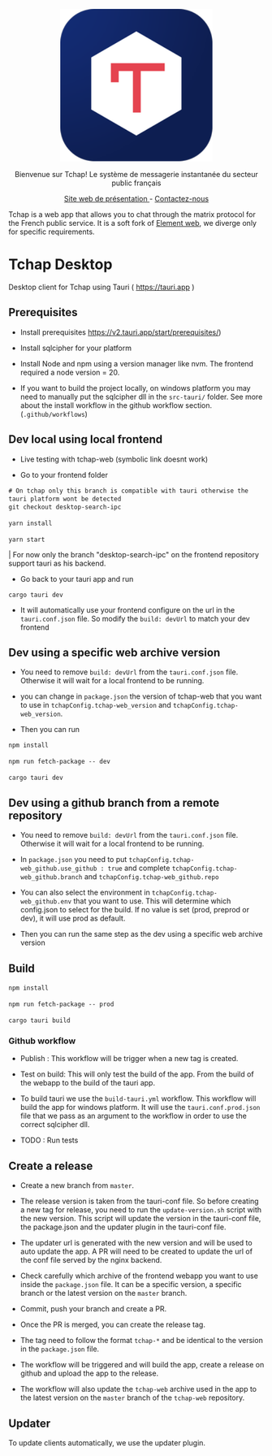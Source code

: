 
<p align="center">
  <a href="https://github.com/tchapgouv">
    <img alt="tchap-logo" src="./src-tauri/icons/128x128@2x.png" width="300" />
  </a>
</p>

<p align="center">
  Bienvenue sur Tchap! Le système de messagerie instantanée du secteur public français
</p>

<p align="center">
  <a href="https://tchap.numerique.gouv.fr">
    Site web de présentation
  </a> - 
  <a href="contact@tchap.beta.gouv.fr">
    Contactez-nous
  </a>
</p>

Tchap is a web app that allows you to chat through the matrix protocol for the French public service. It is a soft fork of [Element web](https://github.com/vector-im/element-web), we diverge only for specific requirements.

# Tchap Desktop

Desktop client for Tchap using Tauri ( https://tauri.app )

## Prerequisites

- Install prerequisites https://v2.tauri.app/start/prerequisites/)

- Install sqlcipher for your platform

- Install Node and npm using a version manager like nvm. The frontend required a node version = 20.

- If you want to build the project locally, on windows platform you may  need to manually put the sqlcipher dll in the `src-tauri/` folder. See more about the install workflow in the github workflow section. (`.github/workflows`)

## Dev local using local frontend

- Live testing with tchap-web (symbolic link doesnt work)

- Go to your frontend folder

```
# On tchap only this branch is compatible with tauri otherwise the tauri platform wont be detected
git checkout desktop-search-ipc

yarn install

yarn start
```

| For now only the branch "desktop-search-ipc" on the frontend repository support tauri as his backend.

- Go back to your tauri app and run 

```
cargo tauri dev

```

- It will automatically use your frontend configure on the url in the `tauri.conf.json` file. So modify the `build: devUrl` to match your dev frontend


## Dev using a specific web archive version
- You need to remove `build: devUrl` from the `tauri.conf.json` file. Otherwise it will wait for a local frontend to be running.

- you can change in `package.json` the version of tchap-web that you want to use in `tchapConfig.tchap-web_version` and `tchapConfig.tchap-web_version`. 

- Then you can run

```
npm install

npm run fetch-package -- dev

cargo tauri dev

```

## Dev using a github branch from a remote repository
- You need to remove `build: devUrl` from the `tauri.conf.json` file. Otherwise it will wait for a local frontend to be running.

- In `package.json` you need to put  `tchapConfig.tchap-web_github.use_github : true` and complete `tchapConfig.tchap-web_github.branch` and `tchapConfig.tchap-web_github.repo` 

- You can also select the environment in `tchapConfig.tchap-web_github.env` that you want to use. This will determine which config.json to select for the build. If no value is set (prod, preprod or dev), it will use prod as default.

- Then you can run the same step as the dev using a specific web archive version


## Build
```
npm install

npm run fetch-package -- prod

cargo tauri build

```



### Github workflow
- Publish : This workflow will be trigger when a new tag is created.

- Test on build: This will only test the build of the app. From the build of the webapp to the build of the tauri app.

- To build tauri we use the `build-tauri.yml` workflow. This workflow will build the app for windows platform. It will use the `tauri.conf.prod.json` file that we pass as an argument to the workflow in order to use the correct sqlcipher dll.

- TODO : Run tests

## Create a release 
- Create a new branch from `master`.

- The release version is taken from the tauri-conf file. So before creating a new tag for release, you need to run the `update-version.sh` script with the new version. This script will update the version in the tauri-conf file, the package.json and the updater plugin in the tauri-conf file.

- The updater url is generated with the new version and will be used to auto update the app. A PR will need to be created to update the url of the conf file served by the nginx backend.

- Check carefully which archive of the frontend webapp you want to use inside the `package.json` file. It can be a specific version, a specific branch or the latest version on the `master` branch.

- Commit, push your branch and create a PR.

- Once the PR is merged, you can create the release tag.

- The tag need to follow the format `tchap-*` and be identical to the version in the `package.json` file.

- The workflow will be triggered and will build the app, create a release on github and upload the app to the release.

- The workflow will also update the `tchap-web` archive used in the app to the latest version on the `master` branch of the `tchap-web` repository.

## Updater
To update clients automatically, we use the updater plugin.
